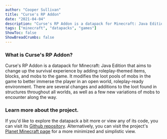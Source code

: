 ```yaml
---
author: "Cooper Sullivan"
title: "Curse's RP Addon"
date: "2021-04-04"
description: "Curse's RP Addon is a datapack for Minecraft: Java Edition that aims to change up the survival experience by adding roleplay-themed items, blocks, and mobs to the game."
tags: ["minecraft", "datapacks", "games"]
ShowToc: false
ShowBreadCrumbs: false
---
```


### What is Curse's RP Addon?
Curse's RP Addon is a datapack for Minecraft: Java Edition that aims to change up the survival experience by adding roleplay-themed items, blocks, and mobs to the game. 
It modifies the loot pools of mobs in the game to better immerse the player in an open world, roleplay-ready environment.
There are several changes and additions to the loot found in structures throughout all worlds, as well as a few new variations of mobs to encounter along the way.
### Learn more about the project.
If you'd like to explore the datapack a bit more or view any of its code, you can visit its [Github repository](https://Github.com/coopersully/rp-addon). Alternatively, you can visit the project's [Planet Minecraft page](https://www.planetminecraft.com/data-pack/curse-s-rp-addon/) for a more minimized and simplistic view.